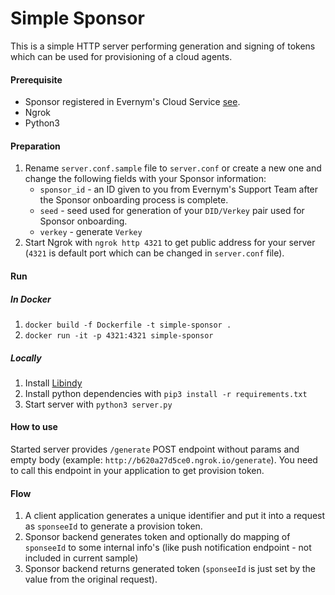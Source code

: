 # Simple Sponsor

This is a simple HTTP server performing generation and signing of tokens which can be used for provisioning of a cloud agents.

#### Prerequisite

- Sponsor registered in Evernym's Cloud Service [see](../../docs/2.Initialization.md#sponsor-ie-you-onboarding-with-evernyms-cloud-service).
- Ngrok
- Python3

#### Preparation

1. Rename `server.conf.sample` file to `server.conf` or create a new one and change the following fields with your Sponsor information:
    * `sponsor_id` - an ID given to you from Evernym's Support Team after the Sponsor onboarding process is complete.
    * `seed` - seed used for generation of your `DID/Verkey` pair used for Sponsor onboarding.
    * `verkey` - generate `Verkey`
1. Start Ngrok with `ngrok http 4321` to get public address for your server (`4321` is default port which can be changed in `server.conf` file).

#### Run

##### In Docker

1. `docker build -f Dockerfile -t simple-sponsor .`
1. `docker run -it -p 4321:4321 simple-sponsor`

##### Locally

1. Install [Libindy](https://github.com/hyperledger/indy-sdk#installing-the-sdk)
1. Install python dependencies with `pip3 install -r requirements.txt`
1. Start server with `python3 server.py`

#### How to use

Started server provides `/generate` POST endpoint without params and empty body (example: `http://b620a27d5ce0.ngrok.io/generate`).
You need to call this endpoint in your application to get provision token.

#### Flow

1. A client application generates a unique identifier and put it into a request as `sponseeId` to generate a provision token.
2. Sponsor backend generates token and optionally do mapping of `sponseeId` to some internal info's (like push notification endpoint - not included in current sample)
3. Sponsor backend returns generated token (`sponseeId` is just set by the value from the original request).